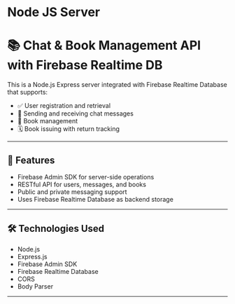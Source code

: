 ﻿# Node JS Server
 
 # 📚 Chat & Book Management API with Firebase Realtime DB

This is a Node.js Express server integrated with Firebase Realtime Database that supports:

- ✅ User registration and retrieval
- 💬 Sending and receiving chat messages
- 📖 Book management
- 🗓️ Book issuing with return tracking

---

## 🚀 Features

- Firebase Admin SDK for server-side operations
- RESTful API for users, messages, and books
- Public and private messaging support
- Uses Firebase Realtime Database as backend storage

---

## 🛠️ Technologies Used

- Node.js
- Express.js
- Firebase Admin SDK
- Firebase Realtime Database
- CORS
- Body Parser

---



